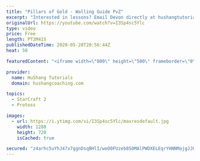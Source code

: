 ```yaml
---
title: "Pillars of Gold - Walling Guide PvZ"
excerpt: "Interested in lessons? Email Devon directly at hushangtutorials@outlook.com ------------------------------------------------------------------------------------------------------- Want to support HuShang Tutorials directly? Patreon is a website where you can contribute a monthly donation that will help"
originalUrl: https://youtube.com/watch?v=I3Sp4sc5Ylc
type: video
price: Free
length: PT3M41S
publishedDateTime: 2020-05-28T20:56:44Z
heat: 50

featuredContent: "<iframe width=\"800\" height=\"500\" frameborder=\"0\" src=\"https://www.youtube.com/embed/I3Sp4sc5Ylc\" allow=\"accelerometer; autoplay; encrypted-media; gyroscope; picture-in-picture\" allowfullscreen></iframe>"

provider:
  name: HuShang Tutorials
  domain: hushangcoaching.com

topics:
  - StarCraft 2
  - Protoss

images:
  - url: https://i.ytimg.com/vi/I3Sp4sc5Ylc/maxresdefault.jpg
    width: 1280
    height: 720
    isCached: true

secured: "z4arhc5uYhJ47x7ggnDsqBHlI/weO0FUzeb8S0MAlPWDXELEqrYHNNMajgJJ00s/xsmha+9BNWysyNHoDJ/elJUUEbxFWqI1eTdZlHVJlUBLyhKQ0yX20Lryk4BLN50G6GFJphGbsG2DQxs++bF3aVaGz+Zump/dspWB4WMJAcpkjcsEK4b+XLAftF7eKsjO9HI5WTAKTa+99qs6GJ4w7EEAg2HaFvT9dXI7VLwSVr+D/k8FVdeVUyTTdo9Fb2hWncdQKp7Ph4cvCoNljo0V2qASnmwgIAHE+wxRyDfKcZ1XTABkbinPbHRZoWotOjx1JbppbYWf0F+PmqEgbMNBYl4nsCUSQ14YfYJK075d45qWup31P3v9QBH04jCp9tUsnGGkKJpCbB0ZyDFOHsKh/MGi2s6m3BiLRHgYoRI4voU=;0yeI2LPlnwCrkKbRCx+MCw=="
---
```


